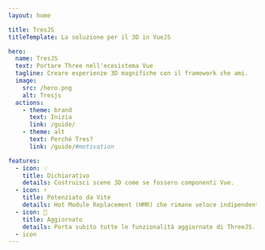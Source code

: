 ```yaml
---
layout: home

title: TresJS
titleTemplate: La soluzione per il 3D in VueJS

hero:
  name: TresJS
  text: Portare Three nell'ecosistema Vue
  tagline: Creare esperienze 3D magnifiche con il framework che ami.
  image:
    src: /hero.png
    alt: Tresjs
  actions:
    - theme: brand
      text: Inizia
      link: /guide/
    - theme: alt
      text: Perché Tres?
      link: /guide/#motivation

features:
  - icon: 💡
    title: Dichiarativo
    details: Costruisci scene 3D come se fossero componenti Vue.
  - icon: ⚡️
    title: Potenziato da Vite
    details: Hot Module Replacement (HMR) che rimane veloce indipendentemente dalle dimensioni dell'app.
  - icon: 🥰
    title: Aggiornato
    details: Porta subito tutte le funzionalità aggiornate di ThreeJS.
  - icon
---
```

